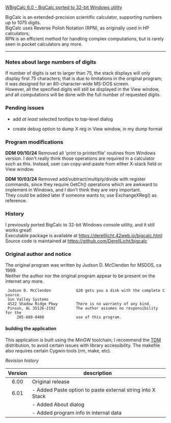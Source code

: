 <ins>WBigCalc 6.0 - BigCalc ported to 32-bit Windows utility</ins>

BigCalc is an extended-precision scientific calculator, supporting numbers up to 1075 digits.  
BigCalc uses Reverse Polish Notation (RPN), as originally used in HP calculators;  
RPN is an efficient method for handling complex computations,
but is rarely seen in pocket calculators any more.

<hr>

### Notes about large numbers of digits
If number of digits is set to larger than 75, the stack displays will only display
first 75 characters; that is due to limitations in the original program;
it was designed for an 80-character-wide MS-DOS screen.  
However, all the specified digits will still be displayed in the View window, 
and all computations will be done with the full number of requested digits.

### Pending issues

- add *at least* selected tooltips to top-level dialog  

- create debug option to dump X reg in View window, in my dump format

### Program modifications
**DDM 09/10/24**
Removed all 'print to printer/file' routines from Windows version.
I don't really think those operations are required in a calculator such as this.
Instead, user can copy-and-paste from either X-stack field or View window.

**DDM 10/03/24**
Removed add/subtract/multiply/divide with register commands, since they 
require GetCh() operations which are awkward to implement in Windows,
and I don't think they are very important.  
They could be added later if someone wants to; use ExchangeXReg() as reference.

### History
I previously ported BigCalc to 32-bit Windows console utility, and it still works great!  
Executable package is available at https://derelllicht.42web.io/bigcalc.html  
Source code is maintained at https://github.com/DerellLicht/bigcalc

### Original author and notice
The original program was written by Judson D. McClendon for MSDOS, ca 1999.  
Neither the author nor the original program appear to be present on the internet any more.

```
 Judson D. McClendon           $20 gets you a disk with the complete C source.  
 Sun Valley Systems  
 4522 Shadow Ridge Pkwy        There is no warranty of any kind.  
 Pinson, AL 35126-2192         The author assumes no responsibility for the  
     205-680-0460              use of this program.  
```

#### building the application
This application is built using the MinGW toolchain; 
I recommend the [TDM](http://tdm-gcc.tdragon.net/) distribution, 
to avoid certain issues with library accessibility. 
The makefile also requires certain Cygwin tools (rm, make, etc).

_Revision history_

| Version | description |
| :---: | --- |
| 6.00 | Original release |
| 6.01 | - Added Paste option to paste external string into X Stack |
|      | - Added About dialog |
|      | - Added program info in internal data |




